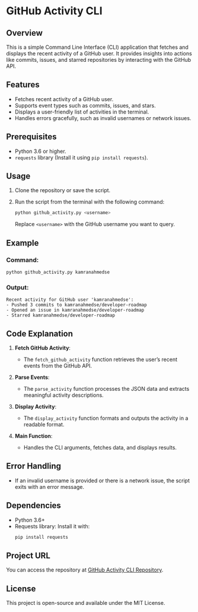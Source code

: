 # GitHub Activity CLI

## Overview
This is a simple Command Line Interface (CLI) application that fetches and displays the recent activity of a GitHub user. It provides insights into actions like commits, issues, and starred repositories by interacting with the GitHub API.

## Features
- Fetches recent activity of a GitHub user.
- Supports event types such as commits, issues, and stars.
- Displays a user-friendly list of activities in the terminal.
- Handles errors gracefully, such as invalid usernames or network issues.

## Prerequisites
- Python 3.6 or higher.
- `requests` library (Install it using `pip install requests`).

## Usage
1. Clone the repository or save the script.
2. Run the script from the terminal with the following command:

   ```bash
   python github_activity.py <username>
   ```

   Replace `<username>` with the GitHub username you want to query.

## Example
### Command:
```bash
python github_activity.py kamranahmedse
```

### Output:
```plaintext
Recent activity for GitHub user 'kamranahmedse':
- Pushed 3 commits to kamranahmedse/developer-roadmap
- Opened an issue in kamranahmedse/developer-roadmap
- Starred kamranahmedse/developer-roadmap
```

## Code Explanation
1. **Fetch GitHub Activity**:
   - The `fetch_github_activity` function retrieves the user’s recent events from the GitHub API.

2. **Parse Events**:
   - The `parse_activity` function processes the JSON data and extracts meaningful activity descriptions.

3. **Display Activity**:
   - The `display_activity` function formats and outputs the activity in a readable format.

4. **Main Function**:
   - Handles the CLI arguments, fetches data, and displays results.

## Error Handling
- If an invalid username is provided or there is a network issue, the script exits with an error message.

## Dependencies
- Python 3.6+
- Requests library: Install it with:
  ```bash
  pip install requests
  ```

## Project URL
You can access the repository at [GitHub Activity CLI Repository](https://github.com/MBA2022/GitHub-User-Activity.git).


## License
This project is open-source and available under the MIT License.

